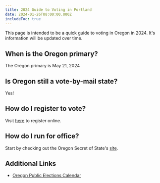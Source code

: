 ```yaml
---
title: 2024 Guide to Voting in Portland
date: 2024-01-26T08:00:00.000Z
includeToc: true
---
```


This page is intended to be a quick guide to voting in Oregon in 2024. It's information will be updated over time.

## When is the Oregon primary?

The Oregon primary is May 21, 2024

## Is Oregon still a vote-by-mail state?

Yes!

## How do I register to vote?

Visit [here](https://sos.oregon.gov/voting/Pages/registration.aspx?lang=en) to register online.

## How do I run for office?

Start by checking out the Oregon Secret of State's [site](https://sos.oregon.gov/elections/Pages/runforoffice.aspx).

## Additional Links

- [Oregon Public Elections Calendar](https://data.oregon.gov/Administrative/Public-Elections-Calendar/tzci-8iq5)
